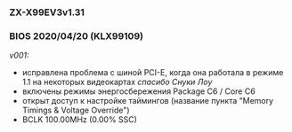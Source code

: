 ### ZX-X99EV3v1.31
### BIOS 2020/04/20 (KLX99109)

*v001:*
* исправлена проблема с шиной PCI-E, когда она работала в режиме 1.1 на некоторых видеокартах *спасибо Снуки Лоу*
* включены режимы энергосбережения Package C6 / Core C6
* открыт доступ к настройке таймингов (название пункта "Memory Timings & Voltage Override")
* BCLK 100.00MHz (0.00% SSC)
